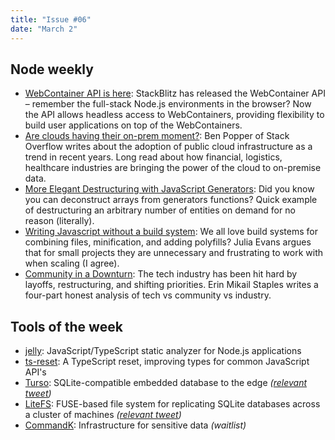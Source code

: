 ```yaml
---
title: "Issue #06"
date: "March 2"
---
```


## Node weekly

- [WebContainer API is here](https://dub.sh/CsdNihO): StackBlitz has released the WebContainer API – remember the full-stack Node.js environments in the browser? Now the API allows headless access to WebContainers, providing flexibility to build user applications on top of the WebContainers.
- [Are clouds having their on-prem moment?](https://dub.sh/nKBTICw): Ben Popper of Stack Overflow writes about the adoption of public cloud infrastructure as a trend in recent years. Long read about how financial, logistics, healthcare industries are bringing the power of the cloud to on-premise data.
- [More Elegant Destructuring with JavaScript Generators](https://dub.sh/QbSFMR9): Did you know you can deconstruct arrays from generators functions? Quick example of destructuring an arbitrary number of entities on demand for no reason (literally).
- [Writing Javascript without a build system](https://dub.sh/AOrYkGp): We all love build systems for combining files, minification, and adding polyfills? Julia Evans argues that for small projects they are unnecessary and frustrating to work with when scaling (I agree).
- [Community in a Downturn](https://dub.sh/DzYh43P): The tech industry has been hit hard by layoffs, restructuring, and shifting priorities. Erin Mikail Staples writes a four-part honest analysis of tech vs community vs industry.

## Tools of the week

- [jelly](https://dub.sh/GvlUXJG): JavaScript/TypeScript static analyzer for Node.js applications
- [ts-reset](https://dub.sh/zXrN9G4): A TypeScript reset, improving types for common JavaScript API's
- [Turso](https://dub.sh/m3HrtSa): SQLite-compatible embedded database to the edge _([relevant tweet](https://dub.sh/0pNOJB5))_
- [LiteFS](https://dub.sh/ogw0HG5): FUSE-based file system for replicating SQLite databases across a cluster of machines _([relevant tweet](https://dub.sh/0pNOJB5))_
- [CommandK](https://dub.sh/2kjStAv): Infrastructure for sensitive data _(waitlist)_

